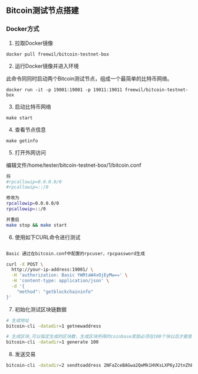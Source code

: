 ## Bitcoin测试节点搭建

### Docker方式
1. 拉取Docker镜像
```
docker pull freewil/bitcoin-testnet-box
```

2. 运行Docker镜像并进入环境

此命令同同时启动两个Bitcoin测试节点，组成一个最简单的比特币网络。
```
docker run -it -p 19001:19001 -p 19011:19011 freewil/bitcoin-testnet-box
```

3. 启动比特币网络
```
make start
```

4. 查看节点信息
```
make getinfo
```

5. 打开外网访问

编辑文件/home/tester/bitcoin-testnet-box/1/bitcoin.conf
```sh
将
#rpcallowip=0.0.0.0/0
#rpcallowip=::/0

修改为
rpcallowip=0.0.0.0/0
rpcallowip=::/0

并重启
make stop && make start
```

6. 使用如下CURL命令进行测试
```sh

Basic 通过在bitcoin.conf中配置的rpcuser，rpcpassword生成

curl -X POST \
  http://your-ip-address:19001/ \
  -H 'authorization: Basic YWRtaW4xOjEyMw==' \
  -H 'content-type: application/json' \
  -d '{
	"method": "getblockchaininfo"
}'
```

7. 初始化测试区块链数据

```sh
# 生成地址
bitcoin-cli -datadir=1 getnewaddress

# 生成区块,可以指定生成的区块数，生成区块所得的coinbase奖励必须在100个块以后才能使用
bitcoin-cli -datadir=1 generate 100

```

8. 发送交易
```sh
bitcoin-cli -datadir=2 sendtoaddress 2NFaZceBAGwa2QeMk1HVKsLXP6yJ2tnZhB4 1.99
```